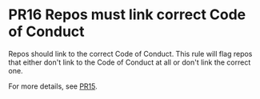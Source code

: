 # PR16 Repos must link correct Code of Conduct

Repos should link to the correct Code of Conduct. This rule will flag repos that
either don't link to the Code of Conduct at all or don't link the correct one.

For more details, see [PR15](PR15.md).
